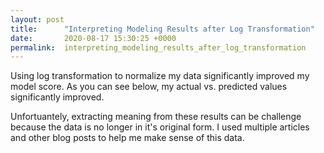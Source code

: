 ```yaml
---
layout: post
title:      "Interpreting Modeling Results after Log Transformation"
date:       2020-08-17 15:30:25 +0000
permalink:  interpreting_modeling_results_after_log_transformation
---
```



Using log transformation to normalize my data significantly improved my model score. As you can see below, my actual vs. predicted values significantly improved. 


Unfortuantely, extracting meaning from these results can be challenge because the data is no longer in it's original form. I used multiple articles and other blog posts to help me make sense of this data.
